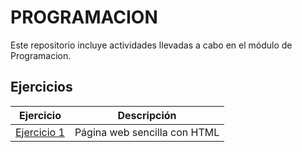 # **PROGRAMACION**

Este repositorio incluye actividades llevadas a cabo en el módulo de Programacion.

## Ejercicios

| Ejercicio | Descripción |
|-----------|-------------|
| [Ejercicio 1](Programacion/segundos.java) | Página web sencilla con HTML |

